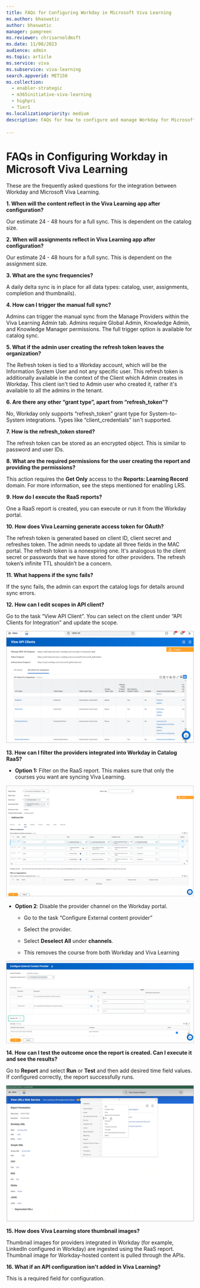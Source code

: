 ```yaml
---
title: FAQs for Configuring Workday in Microsoft Viva Learning 
ms.author: bhaswatic
author: bhaswatic
manager: pamgreen
ms.reviewer: chrisarnoldmsft
ms.date: 11/08/2023
audience: admin
ms.topic: article
ms.service: viva
ms.subservice: viva-learning
search.appverid: MET150
ms.collection:
  - enabler-strategic
  - m365initiative-viva-learning
  - highpri
  - Tier1
ms.localizationpriority: medium
description: FAQs for how to configure and manage Workday for Microsoft Viva Learning.

---
```


# FAQs in Configuring Workday in Microsoft Viva Learning

These are the frequently asked questions for the integration between Workday and Microsoft Viva Learning.

**1. When will the content reflect in the Viva Learning app after configuration?**

Our estimate 24 - 48 hours for a full sync. This is dependent on the catalog size.

**2. When will assignments reflect in Viva Learning app after configuration?**

Our estimate 24 - 48 hours for a full sync. This is dependent on the assignment size.

**3.	What are the sync frequencies?**

A daily delta sync is in place for all data types: catalog, user, assignments, completion and thumbnails).
	
**4.	How can I trigger the manual full sync?**

Admins can trigger the manual sync from the Manage Providers within the Viva Learning Admin tab. Admins require Global Admin, Knowledge Admin, and Knowledge Manager permissions. The full trigger option is available for catalog sync.

**5. What if the admin user creating the refresh token leaves the organization?**

The Refresh token is tied to a Workday account, which will be the Information System User and not any specific user. This refresh token is additionally available in the context of the Client which Admin creates in Workday. This client isn't tied to Admin user who created it, rather it's available to all the admins in the tenant.

**6. Are there any other “grant type”, apart from “refresh_token"?**

No, Workday only supports “refresh_token” grant type for System-to-System integrations. Types like “client_credentials” isn't supported.

**7. How is the refresh_token stored?**
 
The refresh token can be stored as an encrypted object. This is similar to password and user IDs.

**8. What are the required permissions for the user creating the report and providing the permissions?**

This action requires the **Get Only** access to the **Reports: Learning Record** domain. For more information, see the steps mentioned for enabling LRS.

**9. How do I execute the RaaS reports?**

One a RaaS report is created, you can execute or run it from the Workday portal.


**10.	How does Viva Learning generate access token for OAuth?**

The refresh token is generated based on client ID, client secret and refreshes token. The admin needs to update all three fields in the MAC portal. The refresh token is a nonexpiring one. It's analogous to the client secret or passwords that we have stored for other providers. The refresh token’s infinite TTL shouldn’t be a concern.

**11.	What happens if the sync fails?**

If the sync fails, the admin can export the catalog logs for details around sync errors.

**12. How can I edit scopes in API client?**

Go to the task “View API Client”. You can select on the client under “API Clients for Integration” and update the scope.

![A screenshot of the Workday API client with the option to upgrade the scope.](/viva/media/learning/workday-FAQ-1.png)


**13.	How can I filter the providers integrated into Workday in Catalog RaaS?**

- **Option 1:** Filter on the RaaS report. This makes sure that only the courses you want are syncing Viva Learning.

![A screenshot of the filters on the RaaS report that ensures that only your specified sources are syncing with Viva Learning.](/viva/media/learning/workday-FAQ-2.png)


- **Option 2**: Disable the provider channel on the Workday portal.

    - Go to the task “Configure External content provider”
    
    - Select the provider.
    
    - Select **Deselect All** under **channels**.
    - This removes the course from both Workday and Viva Learning

![A screenshot of the configure external content provider option with the "deselect all" checkbox highlighted.](/viva/media/learning/workday-FAQ-3.png)

**14. How can I test the outcome once the report is created. Can I execute it and see the results?**

Go to **Report** and select **Run** or **Test** and then add desired time field values. If configured correctly, the report successfully runs.

![A screenshot of the action window with the option to run the report,](/viva/media/learning/workday-FAQ-4.png)

**15. How does Viva Learning store thumbnail images?**

Thumbnail images for providers integrated in Workday (for example, LinkedIn configured in Workday) are ingested using the RaaS report. Thumbnail image for Workday-hosted content is pulled through the APIs. 

**16. What if an API configuration isn't added in Viva Learning?**

This is a required field for configuration.